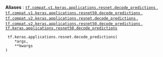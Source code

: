 **Aliases** : [ `tf.compat.v1.keras.applications.resnet.decode_predictions` ](/api_docs/python/tf/keras/applications/resnet/decode_predictions), [ `tf.compat.v1.keras.applications.resnet50.decode_predictions` ](/api_docs/python/tf/keras/applications/resnet/decode_predictions), [ `tf.compat.v2.keras.applications.resnet.decode_predictions` ](/api_docs/python/tf/keras/applications/resnet/decode_predictions), [ `tf.compat.v2.keras.applications.resnet50.decode_predictions` ](/api_docs/python/tf/keras/applications/resnet/decode_predictions), [ `tf.keras.applications.resnet50.decode_predictions` ](/api_docs/python/tf/keras/applications/resnet/decode_predictions)

```
 tf.keras.applications.resnet.decode_predictions(
    *args,
    **kwargs
)
 
```

